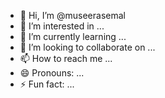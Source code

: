 - 👋 Hi, I’m @museerasemal
- 👀 I’m interested in ...
- 🌱 I’m currently learning ...
- 💞️ I’m looking to collaborate on ...
- 📫 How to reach me ...
- 😄 Pronouns: ...
- ⚡ Fun fact: ...

<!---
museerasemal/museerasemal is a ✨ special ✨ repository because its `README.md` (this file) appears on your GitHub profile.
You can click the Preview link to take a look at your changes.
--->
